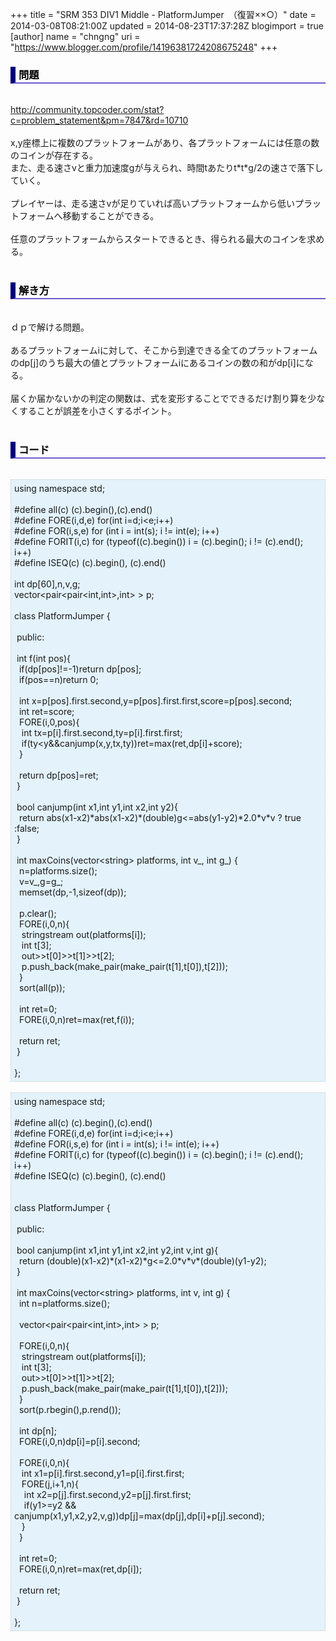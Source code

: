 +++
title = "SRM 353 DIV1 Middle - PlatformJumper　（復習××○）"
date = 2014-03-08T08:21:00Z
updated = 2014-08-23T17:37:28Z
blogimport = true 
[author]
	name = "chngng"
	uri = "https://www.blogger.com/profile/14196381724208675248"
+++

<div dir="ltr" style="text-align: left;" trbidi="on"><h3 style="border-bottom: 2px solid slateblue; border-left: 8px solid navy; color: black; padding: 0px 0px 1px 5px;">問題 </h3><br /><a href="http://community.topcoder.com/stat?c=problem_statement&amp;pm=7847&amp;rd=10710" target="_blank">http://community.topcoder.com/stat?c=problem_statement&amp;pm=7847&amp;rd=10710</a><br /><br />x,y座標上に複数のプラットフォームがあり、各プラットフォームには任意の数のコインが存在する。<br />また、走る速さvと重力加速度gが与えられ、時間tあたりt*t*g/2の速さで落下していく。<br /><br />プレイヤーは、走る速さvが足りていれば高いプラットフォームから低いプラットフォームへ移動することができる。<br /><br />任意のプラットフォームからスタートできるとき、得られる最大のコインを求める。<br /><br /><h3 style="border-bottom: 2px solid slateblue; border-left: 8px solid navy; color: black; padding: 0px 0px 1px 5px;">解き方 </h3><br />ｄｐで解ける問題。<br /><br />あるプラットフォームiに対して、そこから到達できる全てのプラットフォームのdp[j]のうち最大の値とプラットフォームiにあるコインの数の和がdp[i]になる。<br /><br />届くか届かないかの判定の関数は、式を変形することでできるだけ割り算を少なくすることが誤差を小さくするポイント。<br /><br /><h3 style="border-bottom: 2px solid slateblue; border-left: 8px solid navy; color: black; padding: 0px 0px 1px 5px;">コード </h3><br /><div style="background-color: #e3f2fb; border: 1px dotted #CCCCCC; padding: 5px;">using namespace std;<br /><br />#define all(c) (c).begin(),(c).end()<br />#define FORE(i,d,e) for(int i=d;i&lt;e;i++)<br />#define FOR(i,s,e) for (int i = int(s); i != int(e); i++)<br />#define FORIT(i,c) for (typeof((c).begin()) i = (c).begin(); i != (c).end(); i++)<br />#define ISEQ(c) (c).begin(), (c).end()<br /><br />int dp[60],n,v,g;<br />vector&lt;pair&lt;pair&lt;int,int&gt;,int&gt; &gt; p;<br /><br />class PlatformJumper {<br /><br /><span class="Apple-tab-span" style="white-space: pre;"> </span>public:<br /><br /><span class="Apple-tab-span" style="white-space: pre;"> </span>int f(int pos){<br /><span class="Apple-tab-span" style="white-space: pre;">  </span>if(dp[pos]!=-1)return dp[pos];<br /><span class="Apple-tab-span" style="white-space: pre;">  </span>if(pos==n)return 0;<br /><br /><span class="Apple-tab-span" style="white-space: pre;">  </span>int x=p[pos].first.second,y=p[pos].first.first,score=p[pos].second;<br /><span class="Apple-tab-span" style="white-space: pre;">  </span>int ret=score;<br /><span class="Apple-tab-span" style="white-space: pre;">  </span>FORE(i,0,pos){<br /><span class="Apple-tab-span" style="white-space: pre;">   </span>int tx=p[i].first.second,ty=p[i].first.first;<br /><span class="Apple-tab-span" style="white-space: pre;">   </span>if(ty&lt;y&amp;&amp;canjump(x,y,tx,ty))ret=max(ret,dp[i]+score);<br /><span class="Apple-tab-span" style="white-space: pre;">  </span>}<br /><br /><span class="Apple-tab-span" style="white-space: pre;">  </span>return dp[pos]=ret;<br /><span class="Apple-tab-span" style="white-space: pre;"> </span>}<br /><br /><span class="Apple-tab-span" style="white-space: pre;"> </span>bool canjump(int x1,int y1,int x2,int y2){<br /><span class="Apple-tab-span" style="white-space: pre;">  </span>return abs(x1-x2)*abs(x1-x2)*(double)g&lt;=abs(y1-y2)*2.0*v*v ? true :false;<br /><span class="Apple-tab-span" style="white-space: pre;"> </span>}<br /><br /><span class="Apple-tab-span" style="white-space: pre;"> </span>int maxCoins(vector&lt;string&gt; platforms, int v_, int g_) {<br /><span class="Apple-tab-span" style="white-space: pre;">  </span>n=platforms.size();<br /><span class="Apple-tab-span" style="white-space: pre;">  </span>v=v_,g=g_;<br /><span class="Apple-tab-span" style="white-space: pre;">  </span>memset(dp,-1,sizeof(dp));<br /><br /><span class="Apple-tab-span" style="white-space: pre;">  </span>p.clear();<br /><span class="Apple-tab-span" style="white-space: pre;">  </span>FORE(i,0,n){<br /><span class="Apple-tab-span" style="white-space: pre;">   </span>stringstream out(platforms[i]);<br /><span class="Apple-tab-span" style="white-space: pre;">   </span>int t[3];<br /><span class="Apple-tab-span" style="white-space: pre;">   </span>out&gt;&gt;t[0]&gt;&gt;t[1]&gt;&gt;t[2];<br /><span class="Apple-tab-span" style="white-space: pre;">   </span>p.push_back(make_pair(make_pair(t[1],t[0]),t[2]));<br /><span class="Apple-tab-span" style="white-space: pre;">  </span>}<br /><span class="Apple-tab-span" style="white-space: pre;">  </span>sort(all(p));<br /><br /><span class="Apple-tab-span" style="white-space: pre;">  </span>int ret=0;<br /><span class="Apple-tab-span" style="white-space: pre;">  </span>FORE(i,0,n)ret=max(ret,f(i));<br /><br /><span class="Apple-tab-span" style="white-space: pre;">  </span>return ret;<br /><span class="Apple-tab-span" style="white-space: pre;"> </span>}<br /><br />};</div><br /><div style="background-color: #e3f2fb; border: 1px dotted #CCCCCC; padding: 5px;">using namespace std;<br /><br />#define all(c) (c).begin(),(c).end()<br />#define FORE(i,d,e) for(int i=d;i&lt;e;i++)<br />#define FOR(i,s,e) for (int i = int(s); i != int(e); i++)<br />#define FORIT(i,c) for (typeof((c).begin()) i = (c).begin(); i != (c).end(); i++)<br />#define ISEQ(c) (c).begin(), (c).end()<br /><br /><br />class PlatformJumper {<br /><br /><span class="Apple-tab-span" style="white-space: pre;"> </span>public:<br /><br /><span class="Apple-tab-span" style="white-space: pre;"> </span>bool canjump(int x1,int y1,int x2,int y2,int v,int g){<br /><span class="Apple-tab-span" style="white-space: pre;">  </span>return (double)(x1-x2)*(x1-x2)*g&lt;=2.0*v*v*(double)(y1-y2);<br /><span class="Apple-tab-span" style="white-space: pre;"> </span>}<br /><br /><span class="Apple-tab-span" style="white-space: pre;"> </span>int maxCoins(vector&lt;string&gt; platforms, int v, int g) {<br /><span class="Apple-tab-span" style="white-space: pre;">  </span>int n=platforms.size();<br /><br /><span class="Apple-tab-span" style="white-space: pre;">  </span>vector&lt;pair&lt;pair&lt;int,int&gt;,int&gt; &gt; p;<br /><br /><span class="Apple-tab-span" style="white-space: pre;">  </span>FORE(i,0,n){<br /><span class="Apple-tab-span" style="white-space: pre;">   </span>stringstream out(platforms[i]);<br /><span class="Apple-tab-span" style="white-space: pre;">   </span>int t[3];<br /><span class="Apple-tab-span" style="white-space: pre;">   </span>out&gt;&gt;t[0]&gt;&gt;t[1]&gt;&gt;t[2];<br /><span class="Apple-tab-span" style="white-space: pre;">   </span>p.push_back(make_pair(make_pair(t[1],t[0]),t[2]));<br /><span class="Apple-tab-span" style="white-space: pre;">  </span>}<br /><span class="Apple-tab-span" style="white-space: pre;">  </span>sort(p.rbegin(),p.rend());<br /><br /><span class="Apple-tab-span" style="white-space: pre;">  </span>int dp[n];<br /><span class="Apple-tab-span" style="white-space: pre;">  </span>FORE(i,0,n)dp[i]=p[i].second;<br /><br /><span class="Apple-tab-span" style="white-space: pre;">  </span>FORE(i,0,n){<br /><span class="Apple-tab-span" style="white-space: pre;">   </span>int x1=p[i].first.second,y1=p[i].first.first;<br /><span class="Apple-tab-span" style="white-space: pre;">   </span>FORE(j,i+1,n){<br /><span class="Apple-tab-span" style="white-space: pre;">    </span>int x2=p[j].first.second,y2=p[j].first.first;<br /><span class="Apple-tab-span" style="white-space: pre;">    </span>if(y1&gt;=y2 &amp;&amp; canjump(x1,y1,x2,y2,v,g))dp[j]=max(dp[j],dp[i]+p[j].second);<br /><span class="Apple-tab-span" style="white-space: pre;">   </span>}<br /><span class="Apple-tab-span" style="white-space: pre;">  </span>}<br /><br /><span class="Apple-tab-span" style="white-space: pre;">  </span>int ret=0;<br /><span class="Apple-tab-span" style="white-space: pre;">  </span>FORE(i,0,n)ret=max(ret,dp[i]);<br /><br /><span class="Apple-tab-span" style="white-space: pre;">  </span>return ret;<br /><span class="Apple-tab-span" style="white-space: pre;"> </span>}<br /><br />};</div></div>
